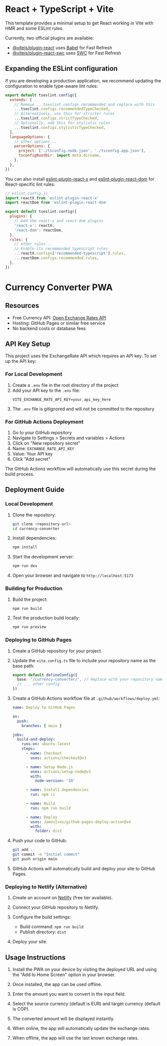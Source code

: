 # React + TypeScript + Vite

This template provides a minimal setup to get React working in Vite with HMR and some ESLint rules.

Currently, two official plugins are available:

- [@vitejs/plugin-react](https://github.com/vitejs/vite-plugin-react/blob/main/packages/plugin-react/README.md) uses [Babel](https://babeljs.io/) for Fast Refresh
- [@vitejs/plugin-react-swc](https://github.com/vitejs/vite-plugin-react-swc) uses [SWC](https://swc.rs/) for Fast Refresh

## Expanding the ESLint configuration

If you are developing a production application, we recommend updating the configuration to enable type-aware lint rules:

```js
export default tseslint.config({
  extends: [
    // Remove ...tseslint.configs.recommended and replace with this
    ...tseslint.configs.recommendedTypeChecked,
    // Alternatively, use this for stricter rules
    ...tseslint.configs.strictTypeChecked,
    // Optionally, add this for stylistic rules
    ...tseslint.configs.stylisticTypeChecked,
  ],
  languageOptions: {
    // other options...
    parserOptions: {
      project: ['./tsconfig.node.json', './tsconfig.app.json'],
      tsconfigRootDir: import.meta.dirname,
    },
  },
})
```

You can also install [eslint-plugin-react-x](https://github.com/Rel1cx/eslint-react/tree/main/packages/plugins/eslint-plugin-react-x) and [eslint-plugin-react-dom](https://github.com/Rel1cx/eslint-react/tree/main/packages/plugins/eslint-plugin-react-dom) for React-specific lint rules:

```js
// eslint.config.js
import reactX from 'eslint-plugin-react-x'
import reactDom from 'eslint-plugin-react-dom'

export default tseslint.config({
  plugins: {
    // Add the react-x and react-dom plugins
    'react-x': reactX,
    'react-dom': reactDom,
  },
  rules: {
    // other rules...
    // Enable its recommended typescript rules
    ...reactX.configs['recommended-typescript'].rules,
    ...reactDom.configs.recommended.rules,
  },
})
```

# Currency Converter PWA

## Resources

- Free Currency API: [Open Exchange Rates API](https://www.exchangerate-api.com/)
- Hosting: GitHub Pages or similar free service
- No backend costs or database fees

## API Key Setup

This project uses the ExchangeRate API which requires an API key. To set up the API key:

### For Local Development

1. Create a `.env` file in the root directory of the project
2. Add your API key to the `.env` file:
   ```
   VITE_EXCHANGE_RATE_API_KEY=your_api_key_here
   ```
3. The `.env` file is gitignored and will not be committed to the repository

### For GitHub Actions Deployment

1. Go to your GitHub repository
2. Navigate to Settings > Secrets and variables > Actions
3. Click on "New repository secret"
4. Name: `EXCHANGE_RATE_API_KEY`
5. Value: Your API key
6. Click "Add secret"

The GitHub Actions workflow will automatically use this secret during the build process.

## Deployment Guide

### Local Development

1. Clone the repository:
   ```bash
   git clone <repository-url>
   cd currency-converter
   ```

2. Install dependencies:
   ```bash
   npm install
   ```

3. Start the development server:
   ```bash
   npm run dev
   ```

4. Open your browser and navigate to `http://localhost:5173`

### Building for Production

1. Build the project:
   ```bash
   npm run build
   ```

2. Test the production build locally:
   ```bash
   npm run preview
   ```

### Deploying to GitHub Pages

1. Create a GitHub repository for your project.

2. Update the `vite.config.ts` file to include your repository name as the base path:
   ```typescript
   export default defineConfig({
     base: '/currency-converter/', // Replace with your repository name
     // ... other config
   })
   ```

3. Create a GitHub Actions workflow file at `.github/workflows/deploy.yml`:
   ```yaml
   name: Deploy to GitHub Pages

   on:
     push:
       branches: [ main ]

   jobs:
     build-and-deploy:
       runs-on: ubuntu-latest
       steps:
         - name: Checkout
           uses: actions/checkout@v3

         - name: Setup Node.js
           uses: actions/setup-node@v3
           with:
             node-version: '18'

         - name: Install dependencies
           run: npm ci

         - name: Build
           run: npm run build

         - name: Deploy
           uses: JamesIves/github-pages-deploy-action@v4
           with:
             folder: dist
   ```

4. Push your code to GitHub:
   ```bash
   git add .
   git commit -m "Initial commit"
   git push origin main
   ```

5. GitHub Actions will automatically build and deploy your site to GitHub Pages.

### Deploying to Netlify (Alternative)

1. Create an account on [Netlify](https://www.netlify.com/) (free tier available).

2. Connect your GitHub repository to Netlify.

3. Configure the build settings:
   - Build command: `npm run build`
   - Publish directory: `dist`

4. Deploy your site.

## Usage Instructions

1. Install the PWA on your device by visiting the deployed URL and using the "Add to Home Screen" option in your browser.

2. Once installed, the app can be used offline.

3. Enter the amount you want to convert in the input field.

4. Select the source currency (default is EUR) and target currency (default is COP).

5. The converted amount will be displayed instantly.

6. When online, the app will automatically update the exchange rates.

7. When offline, the app will use the last known exchange rates.
